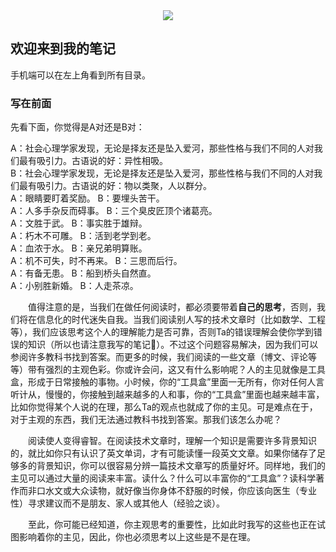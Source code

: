 <div style="text-align:center"><img src="https://pic2.zhimg.com/80/v2-d996a5a8e5ae8d401a878ae596fe0a1d_720w.jpg" align=center/></div>  


## 欢迎来到我的笔记  
手机端可以在左上角看到所有目录。

### 写在前面  

先看下面，你觉得是A对还是B对：

A：社会心理学家发现，无论是择友还是坠入爱河，那些性格与我们不同的人对我们最有吸引力。古语说的好：异性相吸。  
B：社会心理学家发现，无论是择友还是坠入爱河，那些性格与我们不同的人对我们最有吸引力。古语说的好：物以类聚，人以群分。  
A：眼睛要盯着奖励。 B：要埋头苦干。  
A：人多手杂反而碍事。 B：三个臭皮匠顶个诸葛亮。  
A：文胜于武。 B：事实胜于雄辩。  
A：朽木不可雕。 B：活到老学到老。  
A：血浓于水。 B：亲兄弟明算账。  
A：机不可失，时不再来。 B：三思而后行。  
A：有备无患。 B：船到桥头自然直。  
A：小别胜新婚。 B：人走茶凉。 

&emsp;&emsp;值得注意的是，当我们在做任何阅读时，都必须要带着**自己的思考**，否则，我们将在信息化的时代迷失自我。当我们阅读别人写的技术文章时（比如数学、工程等），我们应该思考这个人的理解能力是否可靠，否则Ta的错误理解会使你学到错误的知识（所以也请注意我写的笔记🙂）。不过这个问题容易解决，因为我们可以参阅许多教科书找到答案。而更多的时候，我们阅读的一些文章（博文、评论等等）带有强烈的主观色彩。你或许会问，这又有什么影响呢？人的主见就像是工具盒，形成于日常接触的事物。小时候，你的“工具盒”里面一无所有，你对任何人言听计从，慢慢的，你接触到越来越多的人和事，你的“工具盒”里面也越来越丰富，比如你觉得某个人说的在理，那么Ta的观点也就成了你的主见。可是难点在于，对于主观的东西，我们无法通过教科书找到答案。那我们该怎么办呢？  
  
&emsp;&emsp;阅读使人变得睿智。在阅读技术文章时，理解一个知识是需要许多背景知识的，就比如你只有认识了英文单词，才有可能读懂一段英文文章。如果你储存了足够多的背景知识，你可以很容易分辨一篇技术文章写的质量好坏。同样地，我们的主见可以通过大量的阅读来丰富。读什么？什么可以丰富你的“工具盒”？读科学著作而非口水文或大众读物，就好像当你身体不舒服的时候，你应该向医生（专业性）寻求建议而不是朋友、家人或其他人（经验之谈）。  

&emsp;&emsp;至此，你可能已经知道，你主观思考的重要性，比如此时我写的这些也正在试图影响着你的主见，因此，你也必须思考以上这些是不是在理。  
